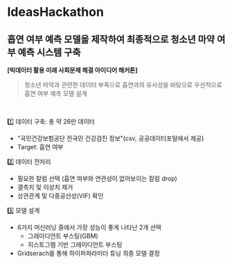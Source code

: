 # IdeasHackathon

## 흡연 여부 예측 모델을 제작하여 최종적으로 청소년 마약 여부 예측 시스템 구축
**[빅데이터 활용 미래 사회문제 해결 아이디어 해커톤]** </br>
> 청소년 마약과 관련한 데이터 부족으로 흡연과의 유사성을 바탕으로 우선적으로 흡연 여부 예측 모델 설계
</br>

1️⃣ 데이터 구축: 총 약 26만 데이터 </br>
- "국민건강보험공단 전국민 건강검진 정보"(csv, 공공데이터포털에서 제공)
- Target: 흡연 여부 </br>

2️⃣ 데이터 전처리 </br>
- 필요한 칼럼 선택 (흡연 여부와 연관성이 없어보이는 칼럼 drop)
- 결측치 및 이상치 제거
- 상관관계 및 다중공산성(VIF) 확인

3️⃣ 모델 설계 </br>
- 6가지 머신러닝 중에서 가장 성능이 좋게 나타난 2개 선택
  - 그레이디언트 부스팅(GBM)
  - 히스토그램 기반 그레이디언트 부스팅
- Gridserach를 통해 하이퍼파라미터 튜닝 최종 모델 결정




